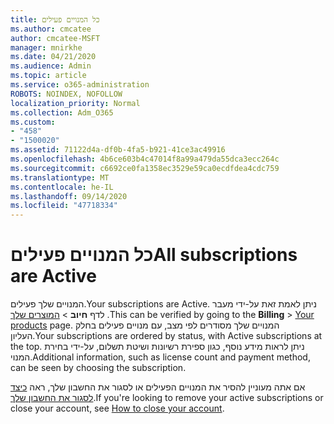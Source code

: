 ```yaml
---
title: כל המנויים פעילים
ms.author: cmcatee
author: cmcatee-MSFT
manager: mnirkhe
ms.date: 04/21/2020
ms.audience: Admin
ms.topic: article
ms.service: o365-administration
ROBOTS: NOINDEX, NOFOLLOW
localization_priority: Normal
ms.collection: Adm_O365
ms.custom:
- "458"
- "1500020"
ms.assetid: 71122d4a-df0b-4fa5-b921-41ce3ac49916
ms.openlocfilehash: 4b6ce603b4c47014f8a99a479da55dca3ecc264c
ms.sourcegitcommit: c6692ce0fa1358ec3529e59ca0ecdfdea4cdc759
ms.translationtype: MT
ms.contentlocale: he-IL
ms.lasthandoff: 09/14/2020
ms.locfileid: "47718334"
---
```

# <a name="all-subscriptions-are-active"></a><span data-ttu-id="0b153-102">כל המנויים פעילים</span><span class="sxs-lookup"><span data-stu-id="0b153-102">All subscriptions are Active</span></span>

<span data-ttu-id="0b153-103">המנויים שלך פעילים.</span><span class="sxs-lookup"><span data-stu-id="0b153-103">Your subscriptions are Active.</span></span> <span data-ttu-id="0b153-104">ניתן לאמת זאת על-ידי מעבר לדף **חיוב** \> [המוצרים שלך](https://go.microsoft.com/fwlink/p/?linkid=842054) .</span><span class="sxs-lookup"><span data-stu-id="0b153-104">This can be verified by going to the **Billing** \> [Your products](https://go.microsoft.com/fwlink/p/?linkid=842054) page.</span></span> <span data-ttu-id="0b153-105">המנויים שלך מסודרים לפי מצב, עם מנויים פעילים בחלק העליון.</span><span class="sxs-lookup"><span data-stu-id="0b153-105">Your subscriptions are ordered by status, with Active subscriptions at the top.</span></span> <span data-ttu-id="0b153-106">ניתן לראות מידע נוסף, כגון ספירת רשיונות ושיטת תשלום, על-ידי בחירת המנוי.</span><span class="sxs-lookup"><span data-stu-id="0b153-106">Additional information, such as license count and payment method, can be seen by choosing the subscription.</span></span>
  
<span data-ttu-id="0b153-107">אם אתה מעוניין להסיר את המנויים הפעילים או לסגור את החשבון שלך, ראה [כיצד לסגור את החשבון שלך](https://docs.microsoft.com/microsoft-365/commerce/close-your-account?view=o365-worldwide).</span><span class="sxs-lookup"><span data-stu-id="0b153-107">If you're looking to remove your active subscriptions or close your account, see [How to close your account](https://docs.microsoft.com/microsoft-365/commerce/close-your-account?view=o365-worldwide).</span></span>
